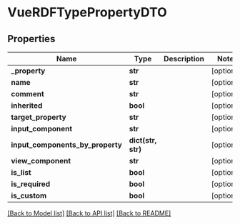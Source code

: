 # VueRDFTypePropertyDTO

## Properties
Name | Type | Description | Notes
------------ | ------------- | ------------- | -------------
**_property** | **str** |  | [optional] 
**name** | **str** |  | [optional] 
**comment** | **str** |  | [optional] 
**inherited** | **bool** |  | [optional] 
**target_property** | **str** |  | [optional] 
**input_component** | **str** |  | [optional] 
**input_components_by_property** | **dict(str, str)** |  | [optional] 
**view_component** | **str** |  | [optional] 
**is_list** | **bool** |  | [optional] 
**is_required** | **bool** |  | [optional] 
**is_custom** | **bool** |  | [optional] 

[[Back to Model list]](../README.md#documentation-for-models) [[Back to API list]](../README.md#documentation-for-api-endpoints) [[Back to README]](../README.md)


